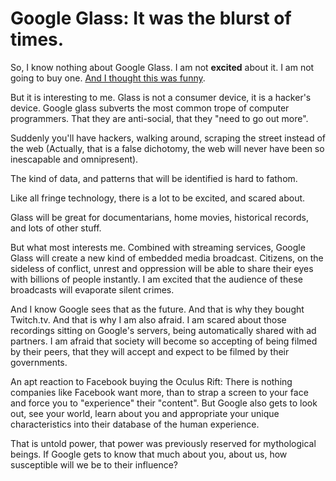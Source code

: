 Google Glass: It was the blurst of times.
=========================================

So, I know nothing about Google Glass.  I am not __excited__ about it.  I am not going to buy one.  [And I thought this was funny](http://coolgoogleglasswearers.tumblr.com).

But it is interesting to me. Glass is not a consumer device, it is a hacker's device.  Google glass subverts the most common trope of computer programmers.  That they are anti-social, that they "need to go out more".

Suddenly you'll have hackers, walking around, scraping the street instead of the web (Actually, that is a false dichotomy, the web will never have been so inescapable and omnipresent).

The kind of data, and patterns that will be identified is hard to fathom.

Like all fringe technology, there is a lot to be excited, and scared about.

Glass will be great for documentarians, home movies, historical records, and lots of other stuff.

But what most interests me.  Combined with streaming services, Google Glass will create a new kind of embedded media broadcast.  Citizens, on the sideless of conflict, unrest and oppression will be able to share their eyes with billions of people instantly.  I am excited that the audience of these broadcasts will evaporate silent crimes.

And I know Google sees that as the future.  And that is why they bought Twitch.tv.  And that is why I am also afraid.   I am scared about those recordings sitting on Google's servers, being automatically shared with ad partners.  I am afraid that society will become so accepting of being filmed by their peers, that they will accept and expect to be filmed by their governments.

An apt reaction to Facebook buying the Oculus Rift:  There is nothing companies like Facebook want more, than to strap a screen to your face and force you to "experience" their "content".  But Google also gets to look out, see your world, learn about you and appropriate your unique characteristics into their database of the human experience.

That is untold power, that power was previously reserved for mythological beings.  If Google gets to know that much about you, about us, how susceptible will we be to their influence?